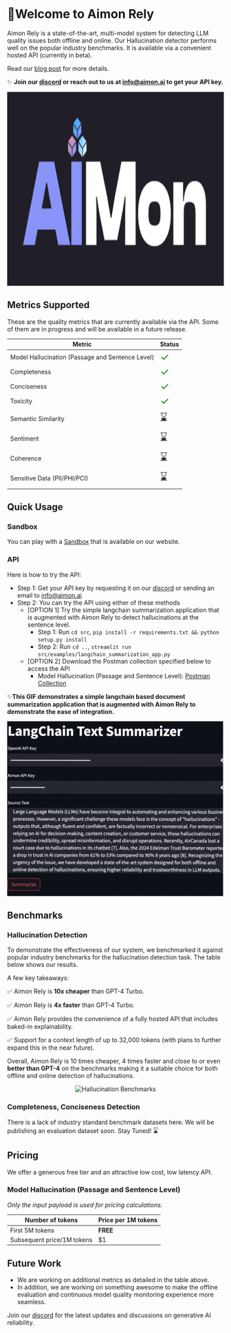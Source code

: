 # 🎉**Welcome to Aimon Rely**

Aimon Rely is a state-of-the-art, multi-model system for detecting LLM quality issues both offline and online. Our
Hallucination detector performs well on the popular industry benchmarks. It is available via a convenient hosted API
(currently in beta).

Read our [blog post](https://aimon.ai/blogs/introducing-rely) for more details.

✨ **Join our [discord](https://discord.gg/Cp6YZ9qTdm) or reach out to us at info@aimon.ai to get your API key.**

<div align="center">
    <img src="images/aimon-rely-image.png" alt="Aimon Rely" width="550" height="450">
</div>

## Metrics Supported

These are the quality metrics that are currently available via the API. Some of them are in progress and will be
available in a future release.

| Metric                                           | Status                                                       |
|--------------------------------------------------|--------------------------------------------------------------|
| Model Hallucination (Passage and Sentence Level) | <span style="font-size: 24px; color: green;">&#10003;</span> | 
| Completeness                                     | <span style="font-size: 24px; color: green;">&#10003;</span>                     |
| Conciseness                                      | <span style="font-size: 24px; color: green;">&#10003;</span>                    |
| Toxicity                                         | <span style="font-size: 24px; color: green;">&#10003;</span>                      |
| Semantic Similarity                              | <span style="font-size: 24px;">⌛</span>                      |
| Sentiment                                        | <span style="font-size: 24px;">⌛</span>                      |
| Coherence                                        | <span style="font-size: 24px;">⌛</span>                      |
| Sensitive Data (PII/PHI/PCI)                     | <span style="font-size: 24px;">⌛</span>                      |

## Quick Usage

### Sandbox

You can play with a [Sandbox](https://aimon.ai/tryproduct) that is available on our website.

### API

Here is how to try the API:

- Step 1: Get your API key by requesting it on our [discord](https://discord.gg/Cp6YZ9qTdm) or sending an email
  to info@aimon.ai
- Step 2: You can try the API using either of these methods
    - [OPTION 1] Try the simple langchain summarization application that is augmented with Aimon Rely to detect
      hallucinations at the sentence level.
        - Step 1: Run `cd src`,  `pip install -r requirements.txt && python setup.py install`
        - Step 2: Run `cd ..`, `streamlit run src/examples/langchain_summarization_app.py`
    - [OPTION 2] Download the Postman collection specified below to access the API
        - Model Hallucination (Passage and Sentence
          Level): [Postman Collection](postman_collections/aimon_hallucination_detection_beta_march_2024.postman_collection.json)

✨**This GIF demonstrates a simple langchain based document summarization application that is augmented with Aimon Rely
to demonstrate the ease of integration.**

![Simple Langchain App with Aimon Rely](images/aimon-rely-app-example.gif)

## Benchmarks

### Hallucination Detection
To demonstrate the effectiveness of our system, we benchmarked it against popular industry benchmarks for the
hallucination detection task. The table below shows our results.

A few key takeaways:

✅ Aimon Rely is **10x cheaper** than GPT-4 Turbo.

✅ Aimon Rely is **4x faster** than GPT-4 Turbo.

✅ Aimon Rely provides the convenience of a fully hosted API that includes baked-in explainability.

✅ Support for a context length of up to 32,000 tokens (with plans to further expand this in the near future).

Overall, Aimon Rely is 10 times cheaper, 4 times faster and close to or even **better than GPT-4** on the benchmarks
making it a suitable choice for both offline and online detection of hallucinations.

<div align="center">
    <img src="images/hallucination-benchmarks.png" alt="Hallucination Benchmarks">
</div>

### Completeness, Conciseness Detection

There is a lack of industry standard benchmark datasets here. We will be publishing an evaluation dataset soon.
Stay Tuned! <span style="font-size: 16px;">⌛</span>

## Pricing

We offer a generous free tier and an attractive low cost, low latency API.

### Model Hallucination (Passage and Sentence Level)

*Only the input payload is used for pricing calculations.*

| Number of tokens           | Price per 1M tokens |
|----------------------------|---------------------|
| First 5M tokens            | **FREE**            | 
| Subsequent price/1M tokens | $1                  |

## Future Work

- We are working on additional metrics as detailed in the table above.
- In addition, we are working on something awesome to make the offline evaluation and continuous model quality
  monitoring experience more seamless.

Join our [discord](https://discord.gg/Cp6YZ9qTdm) for the latest updates and discussions on generative AI reliability.